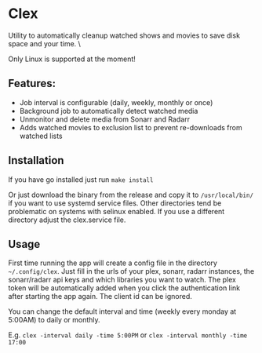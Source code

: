 # Clex

Utility to automatically cleanup watched shows and movies to save disk space and your time. \

Only Linux is supported at the moment!

## Features:

-   Job interval is configurable (daily, weekly, monthly or once)
-   Background job to automatically detect watched media
-   Unmonitor and delete media from Sonarr and Radarr
-   Adds watched movies to exclusion list to prevent re-downloads from watched lists

## Installation

If you have go installed just run `make install`

Or just download the binary from the release and copy it to `/usr/local/bin/` if you want to use systemd service files. Other directories tend be problematic on systems with selinux enabled. If you use a different directory adjust the clex.service file.

## Usage

First time running the app will create a config file in the directory `~/.config/clex`. Just fill in the urls of your plex, sonarr, radarr instances, the sonarr/radarr api keys and which libraries you want to watch. The plex token will be automatically added when you click the authentication link after starting the app again. The client id can be ignored.

You can change the default interval and time (weekly every monday at 5:00AM) to daily or monthly.

E.g. `clex -interval daily -time 5:00PM` or `clex -interval monthly -time 17:00`
